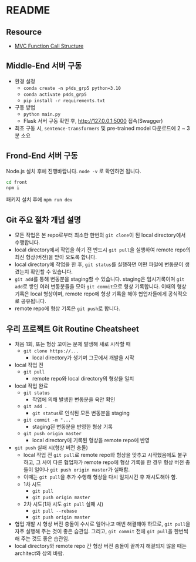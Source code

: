 # README

## Resource
* [MVC Function Call Structure](https://docs.google.com/spreadsheets/d/1nXtUw-EeiALKhxYcIgg_WjhwShmOYG8hh3wrzlu1QAc/edit?usp=sharing)

## Middle-End 서버 구동
* 환경 설정
    - `conda create -n p4ds_grp5 python=3.10`
    - `conda activate p4ds_grp5`
    - `pip install -r requirements.txt`
* 구동 방법
    - `python main.py`
    - Flask 서버 구동 확인 후, http://127.0.0.1:5000 접속(Swagger)
* 최초 구동 시, `sentence-transformers` 및 pre-trained model 다운로드에 2 ~ 3분 소요

## Frond-End 서버 구동

Node.js 설치 후에 진행바랍니다.
`node -v` 로 확인하면 됩니다.


```sh
cd front
npm i
```

패키지 설치 후에 `npm run dev`

## Git 주요 절차 개념 설명
* 모든 작업은 본 repo로부터 최소한 한번의 `git clone`이 된 local directory에서 수행합니다.
* local directory에서 작업을 하기 전 반드시 `git pull`을 실행하여 remote repo의 최신 형상(버전)을 받아 오도록 합니다.
* local directory에 작업을 한 후, `git status`를 실행하면 어떤 파일에 변동분이 생겼는지 확인할 수 있습니다.
* `git add`를 통해 변동분을 staging할 수 있습니다. staging은 임시기록이며 `git add`로 쌓인 여러 변동분들을 모아 `git commit`으로 형상 기록합니다. 이때의 형상 기록은 local 형상이며, remote repo에 형상 기록을 해야 협업자들에게 공식적으로 공유됩니다.
* remote repo에 형상 기록은 `git push`로 합니다.

## 우리 프로젝트 Git Routine Cheatsheet
* 처음 1회, 또는 형상 꼬이는 문제 발생해 새로 시작할 때
    - `git clone https://...`
        - local directory가 생기며 그곳에서 개발을 시작
* local 작업 전
    - `git pull`
        - remote repo와 local directory의 형상을 일치
* local 작업 완료
    - `git status`
        - 작업에 의해 발생한 변동분을 육안 확인
    - `git add .`
        - `git status`로 인식된 모든 변동분을 staging
    - `git commit -m "..."`
        - staging된 변동분을 반영한 형상 기록
    - `git push origin master`
        - local directory에 기록된 형상을 remote repo에 반영
* `git push` 실패 시(형상 버전 충돌)
    - local 작업 전 `git pull`로 remote repo와 형상을 맞추고 시작했음에도 불구하고, 그 사이 다른 협업자가 remote repo에 형상 기록을 한 경우 형상 버전 충돌이 일어나 `git push origin master`가 실패함.
    - 이때는 `git pull`을 추가 수행해 형상을 다시 일치시킨 후 재시도해야 함.
    - 1차 시도
        - `git pull`
        - `git push origin master`
    - 2차 시도(1차 시도 `git pull` 실패 시)
        - `git pull --rebase`
        - `git push origin master`
* 협업 개발 시 형상 버전 충돌이 수시로 일어나고 매번 해결해야 하므로, `git pull`을 자주 실행해 주는 것이 좋은 습관임. 그리고, `git commit` 전에 `git pull`을 한번씩 해 주는 것도 좋은 습관임.
* local directory와 remote repo 간 형상 버전 충돌이 끝까지 해결되지 않을 때는 architect와 상의 바람.